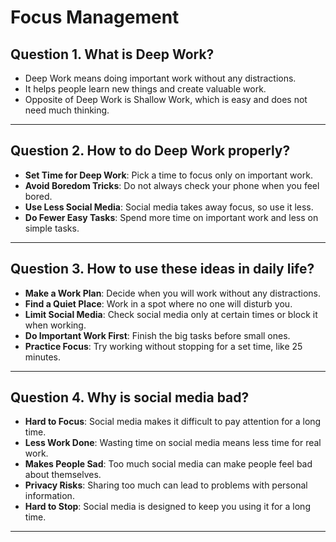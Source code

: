 # Focus Management

## Question 1. What is Deep Work?

- Deep Work means doing important work without any distractions.
- It helps people learn new things and create valuable work.
- Opposite of Deep Work is Shallow Work, which is easy and does not need much thinking.

---

## Question 2. How to do Deep Work properly?

- **Set Time for Deep Work**: Pick a time to focus only on important work.
- **Avoid Boredom Tricks**: Do not always check your phone when you feel bored.
- **Use Less Social Media**: Social media takes away focus, so use it less.
- **Do Fewer Easy Tasks**: Spend more time on important work and less on simple tasks.

---

## Question 3. How to use these ideas in daily life?

- **Make a Work Plan**: Decide when you will work without any distractions.
- **Find a Quiet Place**: Work in a spot where no one will disturb you.
- **Limit Social Media**: Check social media only at certain times or block it when working.
- **Do Important Work First**: Finish the big tasks before small ones.
- **Practice Focus**: Try working without stopping for a set time, like 25 minutes.

---

## Question 4. Why is social media bad?

- **Hard to Focus**: Social media makes it difficult to pay attention for a long time.
- **Less Work Done**: Wasting time on social media means less time for real work.
- **Makes People Sad**: Too much social media can make people feel bad about themselves.
- **Privacy Risks**: Sharing too much can lead to problems with personal information.
- **Hard to Stop**: Social media is designed to keep you using it for a long time.

---
